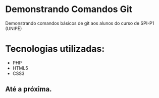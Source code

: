 # Demonstrando Comandos Git
Demonstrando comandos básicos de git aos alunos do curso de SPI-P1 (UNIPÊ)
# Tecnologias utilizadas:
* PHP
* HTML5
* CSS3
## Até a próxima.
